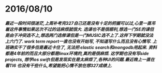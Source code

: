 # 2016/08/10

##### 最近一段时间很迷茫,上周补考完327自己还是没有十足的把握可以过,心里一直吊着这件事情如果这次不过的话麻烦就很大. 选课也不是很顺利,想选一门SE的课但是由于冲突选不上,想选两门选修课但是一门MUSIC选不上了.这样下学期就没法上六门了. work term report一直也没有开始写, 不知道写什么而且没有心情写. 上班确实干了很多但是最近卡住了, 无法把 elastic search和mongodb用起来. 资料都是4年前的而且大部分都是linux环境的,真的是很麻烦. 这学期也没有写side projects, 想学ios swift但是发现实在是太麻烦了,各种UI的问题.最近晚上一直在看TI6 也没有干些什么,希望能把心情不放在想327成绩上.
